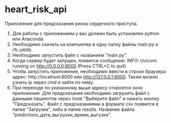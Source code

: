 # heart_risk_api
Приложение для предсказания  риска сердечного приступа.

1. Для работы с приложением у вас должен быть установлен python или Anaconda.
2. Необходимо скачать на компьютер в одну папку файлы main.py и rfc.joblib.
3. Необходимо запустить файл с названием "main.py".
4. Когда сервер будет запущен, появится сообщение:
INFO:     Uvicorn running on http://0.0.0.0:8000 (Press CTRL+C to quit)
5. Чтобы запустить приложение, необходимо ввести в строке браузера адрес: http://localhost:8000 или http://127.0.0.1:8000. Также можно узнать ip через cmd и зайти по нему.
6. При переходе по указанному выше адресу откроется окно приложения. Для предсказания необходимо загрузить файл с данными пациентов через поле "Выберите файл" и нажать кнопку "Предсказать". Файл с предсказаниями в формате csv появится в папке "Загрузки", либо в папке results. Название файла "predictions_дата_выгрузки_время_выгузки".
